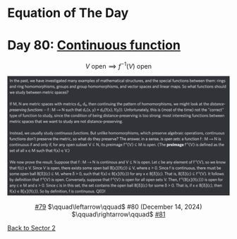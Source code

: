 # Equation of The Day

# Day 80: [Continuous function](https://en.wikipedia.org/wiki/Continuous_function)

$$V\text{ open}\implies f^{-1}(V)\text{ open}$$

<picture><img alt="Day 80" src="0080.png"></picture>

<center><a href="0079.html">#79</a> $\qquad\leftarrow\qquad$ #80 (December 14, 2024) $\qquad\rightarrow\qquad$ <a href="0081.html">#81</a></center>

[Back to Sector 2](../64-127.md)

<script data-goatcounter="https://zswu.goatcounter.com/count" async src="//gc.zgo.at/count.js"></script>
<script src="https://utteranc.es/client.js" repo="12AbBa/eotd" issue-term="pathname" theme="github-light" crossorigin="anonymous" async> </script>
